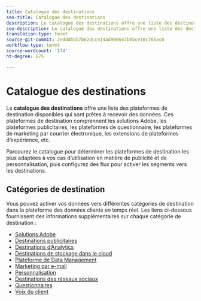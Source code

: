 ```yaml
---
title: Catalogue des destinations
seo-title: Catalogue des destinations
description: Le catalogue des destinations offre une liste des destinations disponibles et prêtes à recevoir des données. Ces destinations comprennent les solutions Adobe, les plateformes de publicité, les plateformes de questionnaire, les plateformes de marketing par courrier électronique, etc.
seo-description: Le catalogue des destinations offre une liste des destinations disponibles et prêtes à recevoir des données. Ces destinations comprennent les solutions Adobe, les plateformes de publicité, les plateformes de questionnaire, les plateformes de marketing par courrier électronique, etc.
translation-type: tm+mt
source-git-commit: 2eddd5bb7b62dcc414ad906647b05ce10c766ac6
workflow-type: tm+mt
source-wordcount: '174'
ht-degree: 67%

---
```



# Catalogue des destinations

Le **catalogue des destinations** offre une liste des plateformes de destination disponibles qui sont prêtes à recevoir des données. Ces plateformes de destination comprennent les solutions Adobe, les plateformes publicitaires, les plateformes de questionnaire, les plateformes de marketing par courrier électronique, les extensions de plateformes d’expérience, etc.

Parcourez le catalogue pour déterminer les plateformes de destination les plus adaptées à vos cas d’utilisation en matière de publicité et de personnalisation, puis configurez des flux pour activer les segments vers les destinations.

## Catégories de destination

Vous pouvez activer vos données vers différentes catégories de destination dans la plateforme des données clients en temps réel. Les liens ci-dessous fournissent des informations supplémentaires sur chaque catégorie de destination :

* [Solutions Adobe](/help/rtcdp/destinations/adobe-destinations.md)
* [Destinations publicitaires](/help/rtcdp/destinations/advertising-destinations.md)
* [Destinations d’Analytics](/help/rtcdp/destinations/analytics-destinations.md)
* [Destinations de stockage dans le cloud](/help/rtcdp/destinations/cloud-storage-destinations.md)
* [Plateforme de Data Management](/help/rtcdp/destinations/dmp-destinations.md)
* [Marketing par e-mail](/help/rtcdp/destinations/email-marketing-destinations.md)
* [Personnalisation ](/help/rtcdp/destinations/personalization-destinations.md)
* [Destinations des réseaux sociaux](/help/rtcdp/destinations/social-network-destinations.md)
* [Questionnaires](/help/rtcdp/destinations/survey-destinations.md)
* [Voix du client](/help/rtcdp/destinations/voice-of-customer-destinations.md)